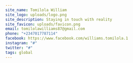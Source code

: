 ```yaml
---
site_name: Tomilola William
site_logo: uploads/logo.png
site_description: Staying in touch with reality 
site_favicon: uploads/favicon.png
email: tomilolawilliams87@gmail.com
phone: "+2347017787114"
facebook: https://www.facebook.com/williams.tomilola.1
instagram: "#"
twitter: "#"
tags: global
---
```

